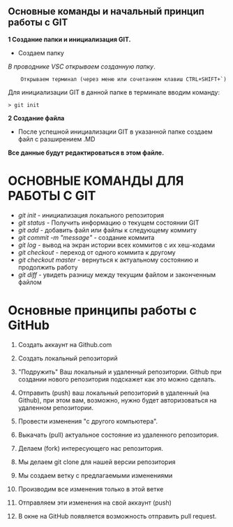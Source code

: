 ## Основные команды и начальный принцип работы с **GIT**

**1 Создание папки и инициализация GIT.**
    
* Создаем папку

*В проводнике VSC открываем созданную папку*.

        Открываем терминал (через меню или сочетанием клавиш CTRL+SHIFT+`)
Для инициализации GIT в данной папке в терминале вводим команду:
```
> git init
```

**2 Создание файла**

* После успешной инициализации GIT в указанной папке создаем файл с разширением .MD 

**Все данные будут редактироваться в этом файле.**

# ОСНОВНЫЕ КОМАНДЫ ДЛЯ РАБОТЫ С GIT

* *git init* - инициализация локального репозитория
* *git status* - Получить информацию о текущем состоянии GIT
* *git add* - добавить файл или файлы к следующему коммиту
* *git commit -m "message"* - создание коммита
* *git log* - вывод на экран истории всех коммитов с их хеш-кодами
* *git checkout* - переход от одного коммита к другому
* *git checkout master* - вернуться к актуальному состоянию и продолжить работу
* *git diff* - увидеть разницу между текущим файлом и законченным файлом

# Основные принципы работы с GitHub

1. Создать аккаунт на Github.com
2. Создать локальный репозиторий
3. "Подружить" Ваш локальный и удаленный репозитории. Github при создании нового репозитория подскажет как это можно сделать.
4. Отправить (push) ваш локальный репозиторий в удаленный (на Github), при этом вам, возможно, нужно будет авторизоваться на удаленном репозитории.
5. Провести изменения "с другого компьютера".
6. Выкачать (pull) актуальное состояние из удаленного репозитория.


1. Делаем (fork) интересующего нас репозитория.
2. Мы делаем git clone для нашей версии репозитория
3. Мы создаем ветку с предлагаемыми изменениями
4. Производим все изменения только в этой ветке
5. Отправляем эти изменения на свой аккаунт (push)
6. В окне на GitHub появляется возможность отправить pull request.
